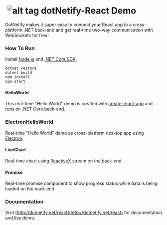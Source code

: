 # &nbsp;![alt tag](http://dotnetify.net/content/images/greendot.png) dotNetify-React Demo
DotNetify makes it super easy to connect your React app to a cross-platform .NET back-end and get real-time two-way communication with WebSockets for free!

### How To Run
Install [Node.js](https://nodejs.org) and [.NET Core SDK](https://www.microsoft.com/net/core#windowscmd).

```
dotnet restore
dotnet build
npm install
npm start
```

#### HelloWorld
This real-time "Hello World" demo is created with [create-react-app](https://github.com/facebookincubator/create-react-app) and runs on .NET Core back-end.

### ElectronHelloWorld
Real-time "Hello World" demo as cross-platform desktop app using [Electron](https://electron.atom.io/).

#### LiveChart
Real-time chart using [ReactiveX](http://reactivex.io/) stream on the back-end.

#### Promise
Real-time promise component to show progress status while data is being loaded on the back-end.

### Documentation
Visit [http://dotnetify.net/react](http://dotnetify.net/react) for documentation and live demo.




